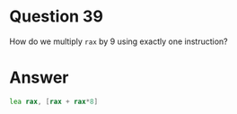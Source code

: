 
# Question 39


How do we multiply `rax` by 9 using exactly one instruction?


# Answer




```asm
lea rax, [rax + rax*8]
```





       